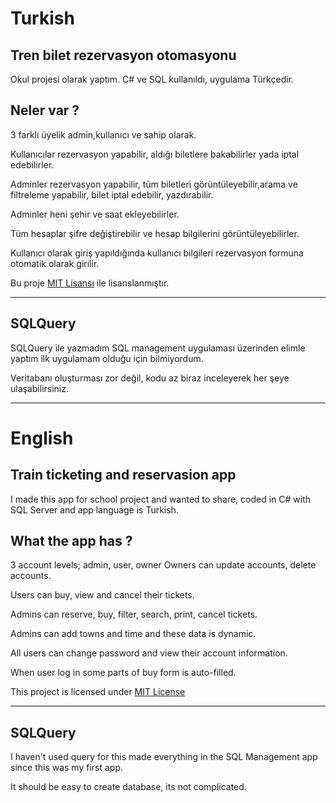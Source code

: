 # Turkish
## Tren bilet rezervasyon otomasyonu
Okul projesi olarak yaptım. C# ve SQL kullanıldı, uygulama Türkçedir.

## Neler var ?
3 farklı üyelik admin,kullanıcı ve sahip olarak.

Kullanıcılar rezervasyon yapabilir, aldığı biletlere bakabilirler yada iptal edebilirler.

Adminler rezervasyon yapabilir, tüm biletleri görüntüleyebilir,arama ve filtreleme yapabilir, bilet iptal edebilir, yazdırabilir.

Adminler heni şehir ve saat ekleyebilirler.

Tüm hesaplar şifre değiştirebilir ve hesap bilgilerini görüntüleyebilirler.

Kullanıcı olarak giriş yapıldığında kullanıcı bilgileri rezervasyon formuna otomatik olarak girilir.

Bu proje [MIT Lisansı](https://github.com/berkaybayar/trainrezervasionapp/blob/main/LICENSE.md) ile lisanslanmıştır.

---
## SQLQuery
SQLQuery ile yazmadım SQL management uygulaması üzerinden elimle yaptım ilk uygulamam olduğu için bilmiyordum.

Veritabanı oluşturması zor değil, kodu az biraz inceleyerek her şeye ulaşabilirsiniz.

---
# English
## Train ticketing and reservasion app

I made this app for school project and wanted to share, coded in C# with SQL Server and app language is Turkish.

## What the app has ? 
3 account levels; admin, user, owner Owners can update accounts, delete accounts.

Users can buy, view and cancel their tickets.

Admins can reserve, buy, filter, search, print, cancel tickets.

Admins can add towns and time and these data is dynamic.

All users can change password and view their account information.

When user log in some parts of buy form is auto-filled.

This project is licensed under [MIT License](https://github.com/berkaybayar/trainrezervasionapp/blob/main/LICENSE.md)

---
## SQLQuery
I haven't used query for this made everything in the SQL Management app since this was my first app.

It should be easy to create database, its not complicated.
